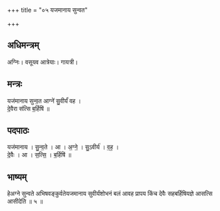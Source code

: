 +++
title = "०५ यजमानाय सुन्वत"

+++
## अधिमन्त्रम्
अग्निः। वसूयव आत्रेयाः। गायत्री।

## मन्त्रः
यज॑मानाय सुन्व॒त आग्ने॑ सु॒वीर्यं॑ वह ।  
दे॒वैरा स॑त्सि ब॒र्हिषि॑ ॥

## पदपाठः
यज॑मानाय । सु॒न्व॒ते । आ । अ॒ग्ने॒ । सु॒ऽवीर्य॑ । व॒ह॒ ।  
दे॒वैः । आ । स॒त्सि॒ । ब॒र्हिषि॑ ॥

## भाष्यम्
हेअग्ने सुन्वते अभिषवङ्कुर्वतेयजमानाय सुवीर्यंशोभनं बलं आवह प्रापय किंच देवैः सहबर्हिषियज्ञे आसत्सि आसीदेति ॥ ५ ॥